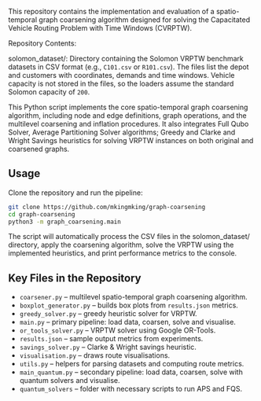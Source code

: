 This repository contains the implementation and evaluation of a spatio-temporal graph coarsening algorithm designed for solving the Capacitated Vehicle Routing Problem with Time Windows (CVRPTW).

Repository Contents:

solomon_dataset/: Directory containing the Solomon VRPTW benchmark datasets in CSV format (e.g., ``C101.csv`` or ``R101.csv``).  The files list the depot and customers with coordinates, demands and time windows.  Vehicle capacity is not stored in the files, so the loaders assume the standard Solomon capacity of ``200``.

This Python script implements the core spatio-temporal graph coarsening algorithm, including node and edge definitions, graph operations, and the multilevel coarsening and inflation procedures. It also integrates Full Qubo Solver, Average Partitioning Solver algorithms; Greedy and Clarke and Wright Savings heuristics for solving VRPTW instances on both original and coarsened graphs.




## Usage

Clone the repository and run the pipeline:

```bash
git clone https://github.com/mkingmking/graph-coarsening
cd graph-coarsening
python3 -m graph_coarsening.main
```

The script will automatically process the CSV files in the solomon_dataset/ directory, apply the coarsening algorithm, solve the VRPTW using the implemented heuristics, and print performance metrics to the console.





## Key Files in the Repository



- `coarsener.py` – multilevel spatio-temporal graph coarsening algorithm.
- `boxplot_generator.py` – builds box plots from `results.json` metrics.
- `greedy_solver.py` – greedy heuristic solver for VRPTW.
- `main.py` – primary pipeline: load data, coarsen, solve and visualise.
- `or_tools_solver.py` – VRPTW solver using Google OR-Tools.
- `results.json` – sample output metrics from experiments.
- `savings_solver.py` – Clarke & Wright savings heuristic.
- `visualisation.py` – draws route visualisations.
-  `utils.py` – helpers for parsing datasets and computing route metrics.
-  `main_quantum.py` – secondary pipeline: load data, coarsen, solve with quantum solvers and visualise.
-  `quantum_solvers` – folder with necessary scripts to run APS and FQS.












